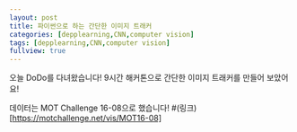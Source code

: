 ```yaml
---
layout: post
title: 파이썬으로 하는 간단한 이미지 트래커
categories: [depplearning,CNN,computer vision]
tags: [depplearning,CNN,computer vision]
fullview: true
---
```


오늘 DoDo를 다녀왔습니다!
9시간 해커톤으로 간단한 이미지 트래커를 만들어 보았어요!

데이터는 MOT Challenge 16-08으로 했습니다!
#(링크)[https://motchallenge.net/vis/MOT16-08]